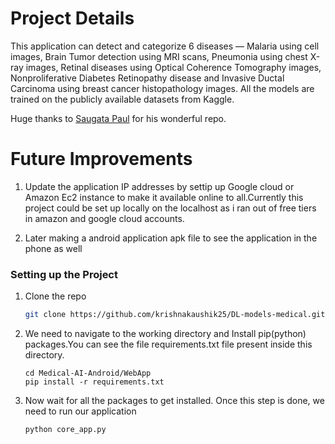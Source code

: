 # Project Details

This application can detect and categorize 6 diseases — Malaria using cell images, Brain Tumor detection using MRI scans, Pneumonia using chest X-ray images, Retinal diseases using Optical Coherence Tomography images, Nonproliferative Diabetes Retinopathy disease and Invasive Ductal Carcinoma using breast cancer histopathology images. All the models are trained on the publicly available datasets from Kaggle.

Huge thanks to [Saugata Paul](https://github.com/saugatapaul1010/Medical-AI-Android) for his wonderful repo.



# Future Improvements


1) Update the application IP addresses by settip up Google cloud or Amazon Ec2 instance to make it available online to all.Currently this project could be set up locally on the localhost as i ran out of free tiers in amazon and google cloud accounts. 

2) Later making a android application apk file to see the application in the phone as well

### Setting up the Project

1. Clone the repo
   ```sh
   git clone https://github.com/krishnakaushik25/DL-models-medical.git
   ```
2. We need to navigate to the working directory and Install pip(python) packages.You can see the file requirements.txt file present inside this directory.
   ```
   cd Medical-AI-Android/WebApp
   pip install -r requirements.txt
   ```
3. Now wait for all the packages to get installed. Once this step is done, we need to run our application
    ```py
   python core_app.py
   ```

